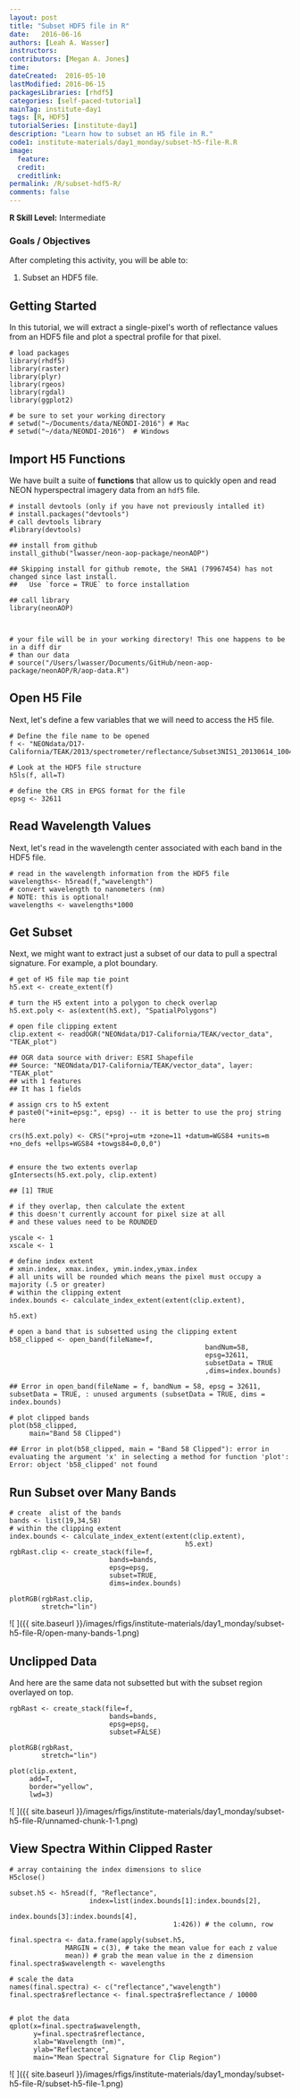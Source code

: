```yaml
---
layout: post
title: "Subset HDF5 file in R"
date:   2016-06-16
authors: [Leah A. Wasser]
instructors:
contributors: [Megan A. Jones]
time:
dateCreated:  2016-05-10
lastModified: 2016-06-15
packagesLibraries: [rhdf5]
categories: [self-paced-tutorial]
mainTag: institute-day1
tags: [R, HDF5]
tutorialSeries: [institute-day1]
description: "Learn how to subset an H5 file in R."
code1: institute-materials/day1_monday/subset-h5-file-R.R
image:
  feature:
  credit:
  creditlink:
permalink: /R/subset-hdf5-R/
comments: false
---
```



<div id="objectives">
<strong>R Skill Level:</strong> Intermediate

<h3>Goals / Objectives</h3>
After completing this activity, you will be able to:
<ol>
<li>Subset an HDF5 file.</li>

</ol>

</div>

## Getting Started

In this tutorial, we will extract a single-pixel's worth of reflectance values
from an HDF5 file and plot a spectral profile for that pixel.


    # load packages
    library(rhdf5)
    library(raster)
    library(plyr)
    library(rgeos)
    library(rgdal)
    library(ggplot2)
    
    # be sure to set your working directory
    # setwd("~/Documents/data/NEONDI-2016") # Mac
    # setwd("~/data/NEONDI-2016")  # Windows

## Import H5 Functions

We have built a suite of **functions** that allow us to quickly open and read 
NEON hyperspectral imagery data from an `hdf5` file. 


    # install devtools (only if you have not previously intalled it)
    # install.packages("devtools")
    # call devtools library
    #library(devtools)
    
    ## install from github
    install_github("lwasser/neon-aop-package/neonAOP")

    ## Skipping install for github remote, the SHA1 (79967454) has not changed since last install.
    ##   Use `force = TRUE` to force installation

    ## call library
    library(neonAOP)
    
    
    
    # your file will be in your working directory! This one happens to be in a diff dir
    # than our data
    # source("/Users/lwasser/Documents/GitHub/neon-aop-package/neonAOP/R/aop-data.R")

## Open H5 File

Next, let's define a few variables that we will need to access the H5 file.


    # Define the file name to be opened
    f <- "NEONdata/D17-California/TEAK/2013/spectrometer/reflectance/Subset3NIS1_20130614_100459_atmcor.h5"
    
    # Look at the HDF5 file structure
    h5ls(f, all=T)
    
    # define the CRS in EPGS format for the file
    epsg <- 32611

## Read Wavelength Values

Next, let's read in the wavelength center associated with each band in the HDF5
file.


    # read in the wavelength information from the HDF5 file
    wavelengths<- h5read(f,"wavelength")
    # convert wavelength to nanometers (nm)
    # NOTE: this is optional!
    wavelengths <- wavelengths*1000


## Get Subset
Next, we might want to extract just a subset of our data to pull a spectral
signature. For example, a plot boundary.


    # get of H5 file map tie point
    h5.ext <- create_extent(f)
    
    # turn the H5 extent into a polygon to check overlap
    h5.ext.poly <- as(extent(h5.ext), "SpatialPolygons")
    
    # open file clipping extent
    clip.extent <- readOGR("NEONdata/D17-California/TEAK/vector_data", "TEAK_plot")

    ## OGR data source with driver: ESRI Shapefile 
    ## Source: "NEONdata/D17-California/TEAK/vector_data", layer: "TEAK_plot"
    ## with 1 features
    ## It has 1 fields

    # assign crs to h5 extent
    # paste0("+init=epsg:", epsg) -- it is better to use the proj string here
    
    crs(h5.ext.poly) <- CRS("+proj=utm +zone=11 +datum=WGS84 +units=m +no_defs +ellps=WGS84 +towgs84=0,0,0")
    
    
    # ensure the two extents overlap
    gIntersects(h5.ext.poly, clip.extent)

    ## [1] TRUE

    # if they overlap, then calculate the extent
    # this doesn't currently account for pixel size at all 
    # and these values need to be ROUNDED
    
    yscale <- 1
    xscale <- 1
    
    # define index extent
    # xmin.index, xmax.index, ymin.index,ymax.index
    # all units will be rounded which means the pixel must occupy a majority (.5 or greater)
    # within the clipping extent
    index.bounds <- calculate_index_extent(extent(clip.extent),
    																			 h5.ext)
    
    # open a band that is subsetted using the clipping extent
    b58_clipped <- open_band(fileName=f,
    												 bandNum=58,
    												 epsg=32611,
    												 subsetData = TRUE
    												 ,dims=index.bounds)

    ## Error in open_band(fileName = f, bandNum = 58, epsg = 32611, subsetData = TRUE, : unused arguments (subsetData = TRUE, dims = index.bounds)

    # plot clipped bands
    plot(b58_clipped,
         main="Band 58 Clipped")

    ## Error in plot(b58_clipped, main = "Band 58 Clipped"): error in evaluating the argument 'x' in selecting a method for function 'plot': Error: object 'b58_clipped' not found

## Run Subset over Many Bands


    # create  alist of the bands
    bands <- list(19,34,58)
    # within the clipping extent
    index.bounds <- calculate_index_extent(extent(clip.extent),
                                                h5.ext)
    rgbRast.clip <- create_stack(file=f,
                             bands=bands,
                             epsg=epsg,
                             subset=TRUE,
                             dims=index.bounds)
    
    plotRGB(rgbRast.clip,
            stretch="lin")

![ ]({{ site.baseurl }}/images/rfigs/institute-materials/day1_monday/subset-h5-file-R/open-many-bands-1.png)

## Unclipped Data
And here are the same data not subsetted but with the subset region overlayed
on top.


    rgbRast <- create_stack(file=f,
                             bands=bands,
                             epsg=epsg,
                             subset=FALSE)
    
    plotRGB(rgbRast,
            stretch="lin")
    
    plot(clip.extent,
         add=T,
         border="yellow",
         lwd=3)

![ ]({{ site.baseurl }}/images/rfigs/institute-materials/day1_monday/subset-h5-file-R/unnamed-chunk-1-1.png)

## View Spectra Within Clipped Raster


    # array containing the index dimensions to slice
    H5close()
    
    subset.h5 <- h5read(f, "Reflectance",
                        index=list(index.bounds[1]:index.bounds[2],
                        					 index.bounds[3]:index.bounds[4],
                        					 1:426)) # the column, row
    
    final.spectra <- data.frame(apply(subset.h5,
                  MARGIN = c(3), # take the mean value for each z value
                  mean)) # grab the mean value in the z dimension
    final.spectra$wavelength <- wavelengths
    
    # scale the data
    names(final.spectra) <- c("reflectance","wavelength")
    final.spectra$reflectance <- final.spectra$reflectance / 10000
    
    
    # plot the data
    qplot(x=final.spectra$wavelength,
          y=final.spectra$reflectance,
          xlab="Wavelength (nm)",
          ylab="Reflectance",
          main="Mean Spectral Signature for Clip Region")

![ ]({{ site.baseurl }}/images/rfigs/institute-materials/day1_monday/subset-h5-file-R/subset-h5-file-1.png)
